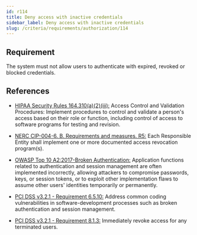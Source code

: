 ```yaml
---
id: r114
title: Deny access with inactive credentials
sidebar_label: Deny access with inactive credentials
slug: /criteria/requirements/authorization/114
---
```


## Requirement

The system must not allow users
to authenticate with expired, revoked
or blocked credentials.

## References

- [HIPAA Security Rules 164.310(a)(2)(iii):](https://www.law.cornell.edu/cfr/text/45/164.310)
Access Control and Validation Procedures:
Implement procedures to control and validate
a person's access based on their role or function,
including control of access to software programs
for testing and revision.

- [NERC CIP-004-6. B. Requirements and measures. R5:](https://www.nerc.com/pa/Stand/Reliability%20Standards/CIP-004-6.pdf)
Each Responsible Entity
shall implement one or more
documented access revocation program(s).

- [OWASP Top 10 A2:2017-Broken Authentication:](https://owasp.org/www-project-top-ten/OWASP_Top_Ten_2017/Top_10-2017_A2-Broken_Authentication)
Application functions related to authentication
and session management
are often implemented incorrectly,
allowing attackers to compromise passwords,
keys, or session tokens,
or to exploit other implementation flaws
to assume other users' identities
temporarily or permanently.

- [PCI DSS v3.2.1 - Requirement 6.5.10:](https://www.pcisecuritystandards.org/documents/PCI_DSS_v3-2-1.pdf)
Address common coding vulnerabilities
in software-development processes
such as broken authentication
and session management.

- [PCI DSS v3.2.1 - Requirement 8.1.3:](https://www.pcisecuritystandards.org/documents/PCI_DSS_v3-2-1.pdf)
Immediately revoke access
for any terminated users.
